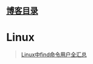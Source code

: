 ## [博客目录](https://github.com/ErrorJiang/blog/issues)
# **Linux**

> [Linux中find命令用户全汇总](https://github.com/ErrorJiang/blog/issues)

